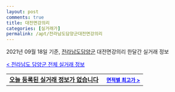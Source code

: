 ```yaml
---
layout: post
comments: true
title: 대전면강의리
categories: [실거래가]
permalink: /apt/전라남도담양군대전면강의리
---
```


2021년 09월 18일 기준, <a href="/apt/전라남도담양군">전라남도담양군</a> 대전면강의리 한달간 실거래 정보

<a style="color: blue;" href="/apt/전라남도담양군">< 전라남도 담양군 전체 실거래 정보</a>
<!---- start ---->
<table>
  <tr>
    <td colspan="4" style="font-weight: bold;"><a href="/apt/전라남도담양군대전면강의리{name_without_space}">오늘 등록된 실거래 정보가 없습니다</a> &nbsp;&nbsp;&nbsp; <a style="color: blue; font-size: smaller;" href="/apt/전라남도담양군대전면강의리{name_without_space}">면적별 최고가 ></a></td>
  </tr>
    
</table>
<!---- end ---->
    